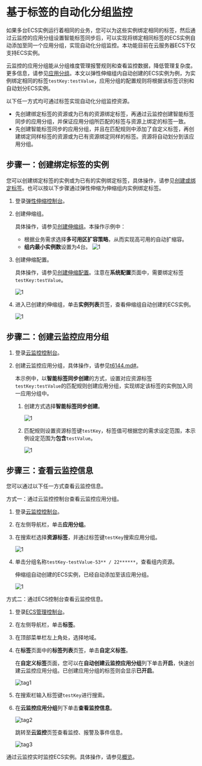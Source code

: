 # 基于标签的自动化分组监控

如果多台ECS实例运行着相同的业务，您可以为这些实例绑定相同的标签，然后通过云监控的应用分组设置智能标签同步后，可以实现将绑定相同标签的ECS实例自动添加至同一个应用分组，实现自动化分组监控。本功能目前在云服务器ECS下仅支持ECS实例。

云监控的应用分组能从分组维度管理报警规则和查看监控数据，降低管理复杂度。更多信息，请参见[应用分组](/cn.zh-CN/快速入门/应用分组.md)。本文以弹性伸缩组内自动创建的ECS实例为例，为实例绑定相同的标签`testKey:testValue`，应用分组的配置规则将根据该标签识别和自动划分ECS实例。

以下任一方式均可通过标签实现自动化分组监控资源。

-   先创建绑定标签的资源或为已有的资源绑定标签，再通过云监控创建智能标签同步的应用分组，并保证应用分组所匹配的标签与资源上绑定的标签一致。
-   先创建智能标签同步的应用分组，并且在匹配规则中添加了自定义标签，再创建绑定同样标签的资源或为已有资源绑定同样的标签。资源将自动划分到该应用分组。

## 步骤一：创建绑定标签的实例

您可以创建绑定标签的实例或为已有的实例绑定标签，具体操作，请参见[创建或绑定标签](/cn.zh-CN/标签与资源/标签/管理标签/创建或绑定标签.md)。也可以按以下步骤通过弹性伸缩为伸缩组内实例绑定标签。

1.  登录[弹性伸缩控制台](https://essnew.console.aliyun.com/)。

2.  创建伸缩组。

    具体操作，请参见[创建伸缩组](/cn.zh-CN/伸缩组/伸缩组/创建伸缩组.md)。本操作示例中：

    -   根据业务需求选择**多可用区扩容策略**，从而实现高可用的自动扩缩容。
    -   **组内最小实例数**设置为4台。
    ![1](https://static-aliyun-doc.oss-accelerate.aliyuncs.com/assets/img/zh-CN/8439803061/p81641.png)

3.  创建伸缩配置。

    具体操作，请参见[创建伸缩配置](/cn.zh-CN/伸缩组/组内实例配置信息来源/创建伸缩配置.md)。注意在**系统配置**页面中，需要绑定标签`testKey:testValue`。

    ![1](https://static-aliyun-doc.oss-accelerate.aliyuncs.com/assets/img/zh-CN/2238819951/p81642.png)

4.  进入已创建的伸缩组，单击**实例列表**页签，查看伸缩组自动创建的ECS实例。

    ![1](https://static-aliyun-doc.oss-accelerate.aliyuncs.com/assets/img/zh-CN/8439803061/p81643.png)


## 步骤二：创建云监控应用分组

1.  登录[云监控控制台](https://cloudmonitor.console.aliyun.com)。

2.  创建云监控应用分组，具体操作，请参见[t6144.md\#](/cn.zh-CN/应用分组/创建应用分组.md)。

    本示例中，以**智能标签同步创建**的方式，设置对应资源标签`testKey:testValue`的匹配规则创建应用分组，实现绑定该标签的实例加入同一应用分组中。

    1.  创建方式选择**智能标签同步创建**。

        ![1](https://static-aliyun-doc.oss-accelerate.aliyuncs.com/assets/img/zh-CN/2238819951/p81647.png)

    2.  匹配规则设置资源标签键`testKey`，标签值可根据您的需求设定范围，本示例设定范围为**包含**`testValue`。

        ![1](https://static-aliyun-doc.oss-accelerate.aliyuncs.com/assets/img/zh-CN/2238819951/p81650.png)


## 步骤三：查看云监控信息

您可以通过以下任一方式查看云监控信息。

方式一：通过云监控控制台查看云监控应用分组。

1.  登录[云监控控制台](https://cloudmonitor.console.aliyun.com)。

2.  在左侧导航栏，单击**应用分组**。

3.  在搜索栏选择**资源标签**，并通过标签键`testKey`搜索应用分组。

    ![1](https://static-aliyun-doc.oss-accelerate.aliyuncs.com/assets/img/zh-CN/3238819951/p81654.png)

4.  单击分组名称`testKey-testValue-53** / 22******`，查看组内资源。

    伸缩组自动创建的ECS实例，已经自动添加至该应用分组。

    ![1](https://static-aliyun-doc.oss-accelerate.aliyuncs.com/assets/img/zh-CN/3238819951/p81657.png)


方式二：通过ECS控制台查看云监控信息。

1.  登录[ECS管理控制台](https://ecs.console.aliyun.com)。

2.  在左侧导航栏，单击**标签**。

3.  在顶部菜单栏左上角处，选择地域。

4.  在**标签**页面中的**标签列表**页签，单击**自定义标签**。

    在**自定义标签**页面，您可以在**自动创建云监控应用分组**列下单击**开启**，快速创建云监控应用分组。已创建应用分组的标签则会显示**已开启**。

    ![tag1](https://static-aliyun-doc.oss-accelerate.aliyuncs.com/assets/img/zh-CN/3238819951/p101995.png)

5.  在搜索栏输入标签键`testKey`进行搜索。

6.  在**云监控应用分组**列下单击**查看监控信息**。

    ![tag2](https://static-aliyun-doc.oss-accelerate.aliyuncs.com/assets/img/zh-CN/3238819951/p101996.png)

    跳转至**云监控**页签查看监控、报警及事件信息。

    ![tag3](https://static-aliyun-doc.oss-accelerate.aliyuncs.com/assets/img/zh-CN/3238819951/p102004.png)


通过云监控实时监控ECS实例。具体操作，请参见[概览](/cn.zh-CN/快速入门/概览.md)。

